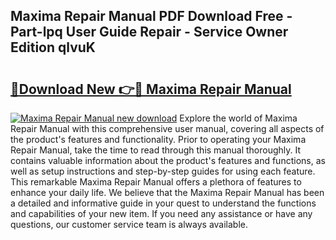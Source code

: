 ## Maxima Repair Manual PDF Download Free - Part-lpq User Guide Repair - Service Owner Edition qlvuK

# <h2><a href="http://bc63061.oget.top/?id=Maxima+Repair+Manual">🔗Download New 👉🔴 Maxima Repair Manual</a></h2>

[![Maxima Repair Manual new download](https://i.imgur.com/5g1atiW.png)](http://bc63061.oget.top/?id=Maxima+Repair+Manual)
Explore the world of Maxima Repair Manual with this comprehensive user manual, covering all aspects of the product's features and functionality. Prior to operating your Maxima Repair Manual, take the time to read through this manual thoroughly. It contains valuable information about the product's features and functions, as well as setup instructions and step-by-step guides for using each feature. This remarkable Maxima Repair Manual offers a plethora of features to enhance your daily life. We believe that the Maxima Repair Manual has been a detailed and informative guide in your quest to understand the functions and capabilities of your new item. If you need any assistance or have any questions, our customer service team is always available.
